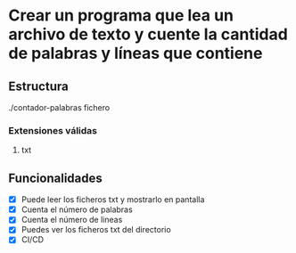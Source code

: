 # Crear un programa que lea un archivo de texto y cuente la cantidad de palabras y líneas que contiene

## Estructura

./contador-palabras fichero

### Extensiones válidas

1. txt

## Funcionalidades

- [X]  Puede leer los ficheros txt y mostrarlo en pantalla
- [X]  Cuenta el número de palabras
- [X]  Cuenta el número de lineas
- [X]  Puedes ver los ficheros txt del directorio
- [X]  CI/CD
